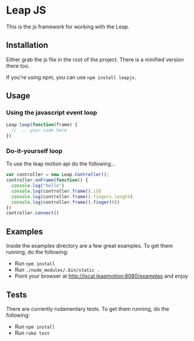 # Leap JS

This is the js framework for working with the Leap.

## Installation

Either grab the js file in the root of the project. There is a minified version there too.

If you're using npm, you can use `npm install leapjs`.

## Usage

### Using the javascript event loop

```javascript
Leap.loop(function(frame) {
  // ... your code here
})
```

### Do-it-yourself loop

To use the leap motion api do the following...

```javascript
var controller = new Leap.Controller();
controller.onFrame(function() {
  console.log("hello")
  console.log(controller.frame().id)
  console.log(controller.frame().fingers.length)
  console.log(controller.frame().finger(0))
})
controller.connect()
```

## Examples

Inside the examples directory are a few great examples. To get them running, do the following:

* Run `npm install`
* Run `./node_modules/.bin/static .`
* Point your browser at http://local.leapmotion:8080/examples and enjoy

## Tests

There are currently rudamentary tests. To get them running, do the following:

* Run `npm install`
* Run `rake test`
